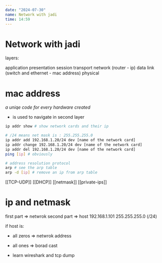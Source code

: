 ```yaml
---
date: "2024-07-30"
name: Network with jadi
time: 14:59
---
```


# Network with jadi

layers:

application
presentation
session
transport
network (router - ip)
data link (switch and ethernet - mac address)
physical

# mac address
*a uniqe code for every hardware created*
- is used to navigate in second layer

```bash
ip addr show # show network cards and their ip

# /24 means net mask is : 255.255.255.0
ip addr add 192.168.1.20/24 dev [name of the network card]
ip addr change 192.168.1.20/24 dev [name of the network card]
ip addr del 192.168.1.20/24 dev [name of the network card]
ping [ip] # obviously

# address resolution protocol
arp # see the arp table
arp -d [ip] # remove an ip from arp table
```
[[TCP-UDP]]
[[DHCP]]
[[netmask]]
[[private-ips]]

# ip and netmask
first part => netwrok
second part => host
192.168.1.101
255.255.255.0 (/24)

if host is:
- all zeros     =>  netwrok address
- all ones      =>  borad cast

- learn wireshark and tcp dump
